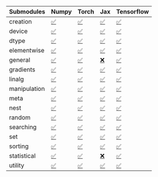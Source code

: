 | Submodules   | Numpy                                                                                                                           | Torch                                                                                                                           | Jax                                                                                                                             | Tensorflow                                                                                                                      |
|:-------------|:--------------------------------------------------------------------------------------------------------------------------------|:--------------------------------------------------------------------------------------------------------------------------------|:--------------------------------------------------------------------------------------------------------------------------------|:--------------------------------------------------------------------------------------------------------------------------------|
| creation     | <a href="https://github.com/unifyai/ivy/runs/8280994541?check_suite_focus=true" rel="noopener noreferrer" target="_blank">✅</a> | <a href="https://github.com/unifyai/ivy/runs/8280994984?check_suite_focus=true" rel="noopener noreferrer" target="_blank">✅</a> | <a href="https://github.com/unifyai/ivy/runs/8280995820?check_suite_focus=true" rel="noopener noreferrer" target="_blank">✅</a> | <a href="https://github.com/unifyai/ivy/runs/8280996559?check_suite_focus=true" rel="noopener noreferrer" target="_blank">✅</a> |
| device       | <a href="https://github.com/unifyai/ivy/runs/8280994571?check_suite_focus=true" rel="noopener noreferrer" target="_blank">✅</a> | <a href="https://github.com/unifyai/ivy/runs/8280995023?check_suite_focus=true" rel="noopener noreferrer" target="_blank">✅</a> | <a href="https://github.com/unifyai/ivy/runs/8280995890?check_suite_focus=true" rel="noopener noreferrer" target="_blank">✅</a> | <a href="https://github.com/unifyai/ivy/runs/8280996611?check_suite_focus=true" rel="noopener noreferrer" target="_blank">✅</a> |
| dtype        | <a href="https://github.com/unifyai/ivy/runs/8280994599?check_suite_focus=true" rel="noopener noreferrer" target="_blank">✅</a> | <a href="https://github.com/unifyai/ivy/runs/8280995049?check_suite_focus=true" rel="noopener noreferrer" target="_blank">✅</a> | <a href="https://github.com/unifyai/ivy/runs/8280995935?check_suite_focus=true" rel="noopener noreferrer" target="_blank">✅</a> | <a href="https://github.com/unifyai/ivy/runs/8280996652?check_suite_focus=true" rel="noopener noreferrer" target="_blank">✅</a> |
| elementwise  | <a href="https://github.com/unifyai/ivy/runs/8280994628?check_suite_focus=true" rel="noopener noreferrer" target="_blank">✅</a> | <a href="https://github.com/unifyai/ivy/runs/8280995106?check_suite_focus=true" rel="noopener noreferrer" target="_blank">✅</a> | <a href="https://github.com/unifyai/ivy/runs/8280995978?check_suite_focus=true" rel="noopener noreferrer" target="_blank">✅</a> | <a href="https://github.com/unifyai/ivy/runs/8280996697?check_suite_focus=true" rel="noopener noreferrer" target="_blank">✅</a> |
| general      | <a href="https://github.com/unifyai/ivy/runs/8280994652?check_suite_focus=true" rel="noopener noreferrer" target="_blank">✅</a> | <a href="https://github.com/unifyai/ivy/runs/8280995152?check_suite_focus=true" rel="noopener noreferrer" target="_blank">✅</a> | <a href="https://github.com/unifyai/ivy/runs/8280996016?check_suite_focus=true" rel="noopener noreferrer" target="_blank">❌</a> | <a href="https://github.com/unifyai/ivy/runs/8280996741?check_suite_focus=true" rel="noopener noreferrer" target="_blank">✅</a> |
| gradients    | <a href="https://github.com/unifyai/ivy/runs/8280994682?check_suite_focus=true" rel="noopener noreferrer" target="_blank">✅</a> | <a href="https://github.com/unifyai/ivy/runs/8280995214?check_suite_focus=true" rel="noopener noreferrer" target="_blank">✅</a> | <a href="https://github.com/unifyai/ivy/runs/8280996049?check_suite_focus=true" rel="noopener noreferrer" target="_blank">✅</a> | <a href="https://github.com/unifyai/ivy/runs/8280996777?check_suite_focus=true" rel="noopener noreferrer" target="_blank">✅</a> |
| linalg       | <a href="https://github.com/unifyai/ivy/runs/8280994710?check_suite_focus=true" rel="noopener noreferrer" target="_blank">✅</a> | <a href="https://github.com/unifyai/ivy/runs/8280995264?check_suite_focus=true" rel="noopener noreferrer" target="_blank">✅</a> | <a href="https://github.com/unifyai/ivy/runs/8280996094?check_suite_focus=true" rel="noopener noreferrer" target="_blank">✅</a> | <a href="https://github.com/unifyai/ivy/runs/8280996816?check_suite_focus=true" rel="noopener noreferrer" target="_blank">✅</a> |
| manipulation | <a href="https://github.com/unifyai/ivy/runs/8280994740?check_suite_focus=true" rel="noopener noreferrer" target="_blank">✅</a> | <a href="https://github.com/unifyai/ivy/runs/8280995311?check_suite_focus=true" rel="noopener noreferrer" target="_blank">✅</a> | <a href="https://github.com/unifyai/ivy/runs/8280996126?check_suite_focus=true" rel="noopener noreferrer" target="_blank">✅</a> | <a href="https://github.com/unifyai/ivy/runs/8280996847?check_suite_focus=true" rel="noopener noreferrer" target="_blank">✅</a> |
| meta         | <a href="https://github.com/unifyai/ivy/runs/8280994766?check_suite_focus=true" rel="noopener noreferrer" target="_blank">✅</a> | <a href="https://github.com/unifyai/ivy/runs/8280995357?check_suite_focus=true" rel="noopener noreferrer" target="_blank">✅</a> | <a href="https://github.com/unifyai/ivy/runs/8280996168?check_suite_focus=true" rel="noopener noreferrer" target="_blank">✅</a> | <a href="https://github.com/unifyai/ivy/runs/8280996895?check_suite_focus=true" rel="noopener noreferrer" target="_blank">✅</a> |
| nest         | <a href="https://github.com/unifyai/ivy/runs/8280994790?check_suite_focus=true" rel="noopener noreferrer" target="_blank">✅</a> | <a href="https://github.com/unifyai/ivy/runs/8280995413?check_suite_focus=true" rel="noopener noreferrer" target="_blank">✅</a> | <a href="https://github.com/unifyai/ivy/runs/8280996213?check_suite_focus=true" rel="noopener noreferrer" target="_blank">✅</a> | <a href="https://github.com/unifyai/ivy/runs/8280996920?check_suite_focus=true" rel="noopener noreferrer" target="_blank">✅</a> |
| random       | <a href="https://github.com/unifyai/ivy/runs/8280994807?check_suite_focus=true" rel="noopener noreferrer" target="_blank">✅</a> | <a href="https://github.com/unifyai/ivy/runs/8280995481?check_suite_focus=true" rel="noopener noreferrer" target="_blank">✅</a> | <a href="https://github.com/unifyai/ivy/runs/8280996246?check_suite_focus=true" rel="noopener noreferrer" target="_blank">✅</a> | <a href="https://github.com/unifyai/ivy/runs/8280996943?check_suite_focus=true" rel="noopener noreferrer" target="_blank">✅</a> |
| searching    | <a href="https://github.com/unifyai/ivy/runs/8280994834?check_suite_focus=true" rel="noopener noreferrer" target="_blank">✅</a> | <a href="https://github.com/unifyai/ivy/runs/8280995529?check_suite_focus=true" rel="noopener noreferrer" target="_blank">✅</a> | <a href="https://github.com/unifyai/ivy/runs/8280996297?check_suite_focus=true" rel="noopener noreferrer" target="_blank">✅</a> | <a href="https://github.com/unifyai/ivy/runs/8280996972?check_suite_focus=true" rel="noopener noreferrer" target="_blank">✅</a> |
| set          | <a href="https://github.com/unifyai/ivy/runs/8280994859?check_suite_focus=true" rel="noopener noreferrer" target="_blank">✅</a> | <a href="https://github.com/unifyai/ivy/runs/8280995585?check_suite_focus=true" rel="noopener noreferrer" target="_blank">✅</a> | <a href="https://github.com/unifyai/ivy/runs/8280996353?check_suite_focus=true" rel="noopener noreferrer" target="_blank">✅</a> | <a href="https://github.com/unifyai/ivy/runs/8280996998?check_suite_focus=true" rel="noopener noreferrer" target="_blank">✅</a> |
| sorting      | <a href="https://github.com/unifyai/ivy/runs/8280994888?check_suite_focus=true" rel="noopener noreferrer" target="_blank">✅</a> | <a href="https://github.com/unifyai/ivy/runs/8280995644?check_suite_focus=true" rel="noopener noreferrer" target="_blank">✅</a> | <a href="https://github.com/unifyai/ivy/runs/8280996393?check_suite_focus=true" rel="noopener noreferrer" target="_blank">✅</a> | <a href="https://github.com/unifyai/ivy/runs/8280997018?check_suite_focus=true" rel="noopener noreferrer" target="_blank">✅</a> |
| statistical  | <a href="https://github.com/unifyai/ivy/runs/8280994912?check_suite_focus=true" rel="noopener noreferrer" target="_blank">✅</a> | <a href="https://github.com/unifyai/ivy/runs/8280995708?check_suite_focus=true" rel="noopener noreferrer" target="_blank">✅</a> | <a href="https://github.com/unifyai/ivy/runs/8280996444?check_suite_focus=true" rel="noopener noreferrer" target="_blank">❌</a> | <a href="https://github.com/unifyai/ivy/runs/8280997048?check_suite_focus=true" rel="noopener noreferrer" target="_blank">✅</a> |
| utility      | <a href="https://github.com/unifyai/ivy/runs/8280994955?check_suite_focus=true" rel="noopener noreferrer" target="_blank">✅</a> | <a href="https://github.com/unifyai/ivy/runs/8280995766?check_suite_focus=true" rel="noopener noreferrer" target="_blank">✅</a> | <a href="https://github.com/unifyai/ivy/runs/8280996512?check_suite_focus=true" rel="noopener noreferrer" target="_blank">✅</a> | <a href="https://github.com/unifyai/ivy/runs/8280997082?check_suite_focus=true" rel="noopener noreferrer" target="_blank">✅</a> |